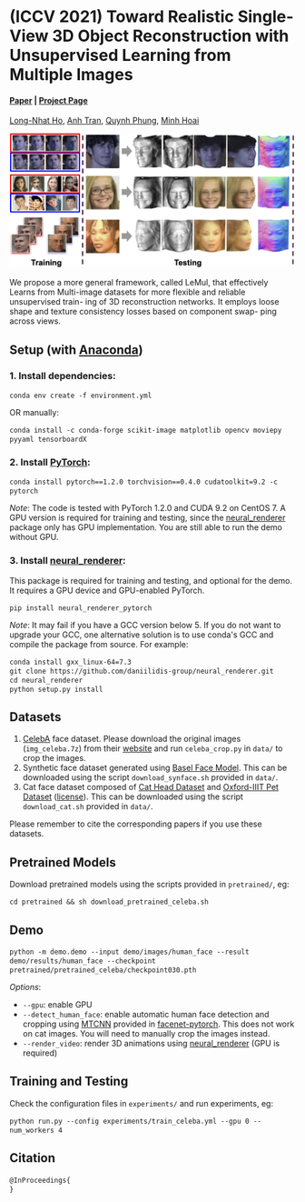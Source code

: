 # (ICCV 2021) Toward Realistic Single-View 3D Object Reconstruction with Unsupervised Learning from Multiple Images
#### [Paper]() | [Project Page](https://longnhatne.github.io/LeMul/)
[Long-Nhat Ho](), [Anh Tran](https://scholar.google.com/citations?user=FYZ5ODQAAAAJ&hl=en), [Quynh Phung](), [Minh Hoai](https://scholar.google.com/citations?user=hRV0tY4AAAAJ&hl=en)

<img src="./image/teaser.png" width="800">

We propose a more general framework, called LeMul, that effectively Learns from Multi-image datasets for more flexible and reliable unsupervised train- ing of 3D reconstruction networks. It employs loose shape and texture consistency losses based on component swap- ping across views.

## Setup (with [Anaconda](https://www.anaconda.com/))

### 1. Install dependencies:
```
conda env create -f environment.yml
```
OR manually:
```
conda install -c conda-forge scikit-image matplotlib opencv moviepy pyyaml tensorboardX
```


### 2. Install [PyTorch](https://pytorch.org/):
```
conda install pytorch==1.2.0 torchvision==0.4.0 cudatoolkit=9.2 -c pytorch
```
*Note*: The code is tested with PyTorch 1.2.0 and CUDA 9.2 on CentOS 7. A GPU version is required for training and testing, since the [neural_renderer](https://github.com/daniilidis-group/neural_renderer) package only has GPU implementation. You are still able to run the demo without GPU.


### 3. Install [neural_renderer](https://github.com/daniilidis-group/neural_renderer):
This package is required for training and testing, and optional for the demo. It requires a GPU device and GPU-enabled PyTorch.
```
pip install neural_renderer_pytorch
```

*Note*: It may fail if you have a GCC version below 5. If you do not want to upgrade your GCC, one alternative solution is to use conda's GCC and compile the package from source. For example:
```
conda install gxx_linux-64=7.3
git clone https://github.com/daniilidis-group/neural_renderer.git
cd neural_renderer
python setup.py install
```


## Datasets
1. [CelebA](http://mmlab.ie.cuhk.edu.hk/projects/CelebA.html) face dataset. Please download the original images (`img_celeba.7z`) from their [website](http://mmlab.ie.cuhk.edu.hk/projects/CelebA.html) and run `celeba_crop.py` in `data/` to crop the images.
2. Synthetic face dataset generated using [Basel Face Model](https://faces.dmi.unibas.ch/bfm/). This can be downloaded using the script `download_synface.sh` provided in `data/`.
3. Cat face dataset composed of [Cat Head Dataset](http://academictorrents.com/details/c501571c29d16d7f41d159d699d0e7fb37092cbd) and [Oxford-IIIT Pet Dataset](http://www.robots.ox.ac.uk/~vgg/data/pets/) ([license](https://creativecommons.org/licenses/by-sa/4.0/)). This can be downloaded using the script `download_cat.sh` provided in `data/`.

Please remember to cite the corresponding papers if you use these datasets.


## Pretrained Models
Download pretrained models using the scripts provided in `pretrained/`, eg:
```
cd pretrained && sh download_pretrained_celeba.sh
```


## Demo
```
python -m demo.demo --input demo/images/human_face --result demo/results/human_face --checkpoint pretrained/pretrained_celeba/checkpoint030.pth
```

*Options*:
- `--gpu`: enable GPU
- `--detect_human_face`: enable automatic human face detection and cropping using [MTCNN](https://arxiv.org/abs/1604.02878) provided in [facenet-pytorch](https://github.com/timesler/facenet-pytorch). This does not work on cat images. You will need to manually crop the images instead.
- `--render_video`: render 3D animations using [neural_renderer](https://github.com/daniilidis-group/neural_renderer) (GPU is required)


## Training and Testing
Check the configuration files in `experiments/` and run experiments, eg:
```
python run.py --config experiments/train_celeba.yml --gpu 0 --num_workers 4
```


## Citation
```
@InProceedings{
}
```
